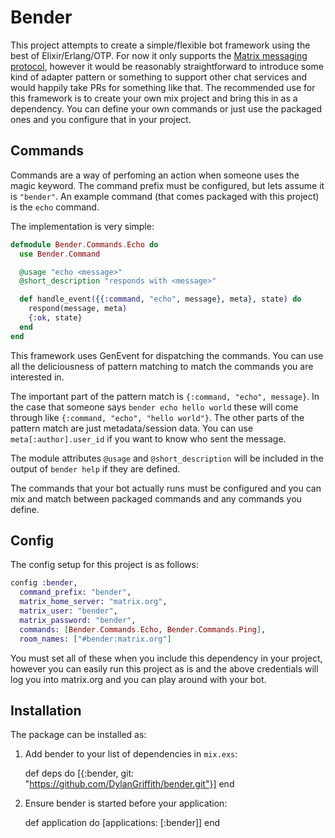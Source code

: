 # Bender

This project attempts to create a simple/flexible bot framework using the best
of Elixir/Erlang/OTP. For now it only supports the [Matrix messaging
protocol](http://matrix.org/), however it would be reasonably straightforward
to introduce some kind of adapter pattern or something to support other chat
services and would happily take PRs for something like that. The recommended
use for this framework is to create your own mix project and bring this in as a
dependency. You can define your own commands or just use the packaged ones and
you configure that in your project.

## Commands
Commands are a way of perfoming an action when someone uses the magic keyword.
The command prefix must be configured, but lets assume it is `"bender"`. An
example command (that comes packaged with this project) is the `echo` command.

The implementation is very simple:

```elixir
defmodule Bender.Commands.Echo do
  use Bender.Command

  @usage "echo <message>"
  @short_description "responds with <message>"

  def handle_event({{:command, "echo", message}, meta}, state) do
    respond(message, meta)
    {:ok, state}
  end
end
```

This framework uses GenEvent for dispatching the commands. You can use all the
deliciousness of pattern matching to match the commands you are interested in.

The important part of the pattern match is `{:command, "echo", message}`. In
the case that someone says `bender echo hello world` these will come through
like `{:command, "echo", "hello world"}`. The other parts of the pattern match
are just metadata/session data. You can use `meta[:author].user_id` if you want
to know who sent the message.

The module attributes `@usage` and `@short_description` will be included in the
output of `bender help` if they are defined.

The commands that your bot actually runs must be configured and you can mix and
match between packaged commands and any commands you define.

## Config
The config setup for this project is as follows:

```elixir
config :bender,
  command_prefix: "bender",
  matrix_home_server: "matrix.org",
  matrix_user: "bender",
  matrix_password: "bender",
  commands: [Bender.Commands.Echo, Bender.Commands.Ping],
  room_names: ["#bender:matrix.org"]
```

You must set all of these when you include this dependency in your project,
however you can easily run this project as is and the above credentials will
log you into matrix.org and you can play around with your bot.


## Installation

The package can be installed as:

  1. Add bender to your list of dependencies in `mix.exs`:

        def deps do
          [{:bender, git: "https://github.com/DylanGriffith/bender.git"}]
        end

  2. Ensure bender is started before your application:

        def application do
          [applications: [:bender]]
        end
